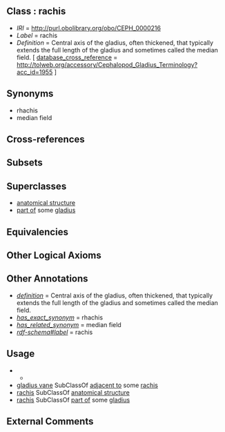 
## Class : rachis

 * *IRI* = http://purl.obolibrary.org/obo/CEPH_0000216
 * *Label* = rachis
 * *Definition* = Central axis of the gladius, often thickened, that typically extends the full length of the gladius and sometimes called the median field. [ [database_cross_reference](../../ef/oboInOwl#hasDbXref.md) = http://tolweb.org/accessory/Cephalopod_Gladius_Terminology?acc_id=1955 ]

## Synonyms

 * rhachis
 * median field

## Cross-references


## Subsets


## Superclasses

 * [anatomical structure](../../UBERON/61/UBERON_0000061.md)
 * [part of](../../BFO/50/BFO_0000050.md) some [gladius](../../CEPH/24/CEPH_0000124.md)

## Equivalencies


## Other Logical Axioms


## Other Annotations

 * *[definition](../../IAO/15/IAO_0000115.md)* = Central axis of the gladius, often thickened, that typically extends the full length of the gladius and sometimes called the median field.
 * *[has_exact_synonym](../../ym/oboInOwl#hasExactSynonym.md)* = rhachis
 * *[has_related_synonym](../../ym/oboInOwl#hasRelatedSynonym.md)* = median field
 * *[rdf-schema#label](../../el/rdf-schema#label.md)* = rachis

## Usage

 * -
 * [gladius vane](../../CEPH/71/CEPH_0000271.md) SubClassOf [adjacent to](../../RO/20/RO_0002220.md) some [rachis](../../CEPH/16/CEPH_0000216.md)
 * [rachis](../../CEPH/16/CEPH_0000216.md) SubClassOf [anatomical structure](../../UBERON/61/UBERON_0000061.md)
 * [rachis](../../CEPH/16/CEPH_0000216.md) SubClassOf [part of](../../BFO/50/BFO_0000050.md) some [gladius](../../CEPH/24/CEPH_0000124.md)

## External Comments

